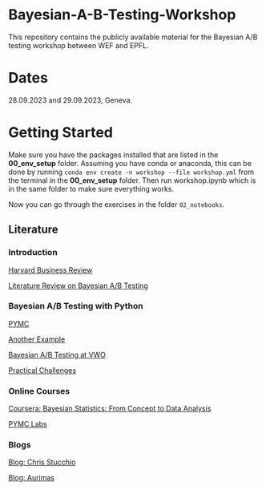 # Bayesian-A-B-Testing-Workshop

This repository contains the publicly available material for the Bayesian A/B testing workshop between WEF and EPFL.

# Dates

28.09.2023 and 29.09.2023, Geneva.

# Getting Started

Make sure you have the packages installed that are listed in the **00_env_setup** folder. Assuming you have conda or anaconda, this can be done by running `conda env create -n workshop --file workshop.yml` from the terminal in the **00_env_setup** folder.
Then run workshop.ipynb which is in the same folder to make sure everything works.

Now you can go through the exercises in the folder `02_notebooks`.

## Literature

### Introduction

[Harvard Business Review](https://hbr.org/2017/06/a-refresher-on-ab-testing)

[Literature Review on Bayesian A/B Testing](https://aurimas.eu/blog/2023/01/getting-to-decisions-faster-in-a-b-tests-part-1-literature-review/?utm_campaign=Data_Elixir&utm_source=Data_Elixir_423)

### Bayesian A/B Testing with Python

[PYMC](https://www.pymc.io/projects/examples/en/latest/case_studies/bayesian_ab_testing_introduction.html)

[Another Example](http://www.claudiobellei.com/2017/11/02/bayesian-AB-testing/)

[Bayesian A/B Testing at VWO](https://vwo.com/downloads/VWO_SmartStats_technical_whitepaper.pdf)


[Practical Challenges](https://aurimas.eu/blog/2023/02/getting-faster-to-decisions-in-a-b-tests-part-2-misinterpretations-and-practical-challenges-of-classical-hypothesis-testing/)

### Online Courses

[Coursera: Bayesian Statistics: From Concept to Data Analysis](https://www.coursera.org/learn/bayesian-statistics)

[PYMC Labs](https://www.youtube.com/@PyMCLabs)

### Blogs

[Blog: Chris Stucchio](https://www.chrisstucchio.com)

[Blog: Aurimas](https://aurimas.eu/blog/)

